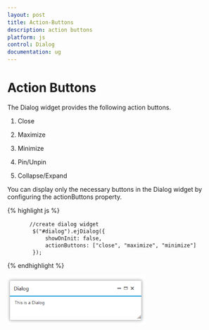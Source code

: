 ```yaml
---
layout: post
title: Action-Buttons
description: action buttons
platform: js
control: Dialog
documentation: ug
---
```


# Action Buttons

The Dialog widget provides the following action buttons.

1. Close

2. Maximize

3. Minimize

4. Pin/Unpin

5. Collapse/Expand

You can display only the necessary buttons in the Dialog widget by configuring the actionButtons property.

{% highlight js %}

           //create dialog widget
            $("#dialog").ejDialog({
                showOnInit: false,
                actionButtons: ["close", "maximize", "minimize"]
            });

{% endhighlight %}



![Action Buttons](action-buttons_images\action-buttons_img1.png)

